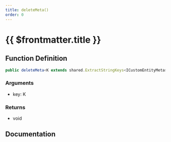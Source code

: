 ```yaml
---
title: deleteMeta()
order: 0
---
```


# {{ $frontmatter.title }}

<!--@include: ./deleteMeta_partial_header.md-->

## Function Definition

```ts
public deleteMeta<K extends shared.ExtractStringKeys<ICustomEntityMeta>>(key: K): void;
```

### Arguments

* key: K

### Returns

* void

## Documentation

<!--@include: ./deleteMeta_partial_footer.md-->
